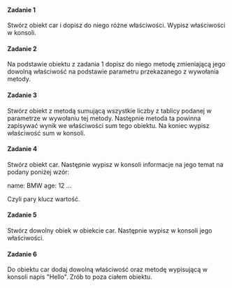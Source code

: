 #### Zadanie 1

Stwórz obiekt car i dopisz do niego różne właściwości. Wypisz właściwości w konsoli.

#### Zadanie 2

Na podstawie obiektu z zadania 1 dopisz do niego metodę zmieniającą jego dowolną właściwość na podstawie parametru przekazanego z wywołania metody.

#### Zadanie 3

Stwórz obiekt z metodą sumującą wszystkie liczby z tablicy podanej w parametrze w wywołaniu tej metody. Następnie metoda ta powinna zapisywać wynik we właściwości sum tego obiektu. Na koniec wypisz właściwość sum w konsoli.

#### Zadanie 4

Stwórz obiekt car. Następnie wypisz w konsoli informacje na jego temat na podany poniżej wzór:

name: BMW
age: 12
...

Czyli pary klucz wartość.

#### Zadanie 5

Stwórz dowolny obiek w obiekcie car. Następnie wypisz w konsoli jego właściwości.

#### Zadanie 6

Do obiektu car dodaj dowolną właściwość oraz metodę wypisującą w konsoli napis "Hello". Zrób to poza ciałem obiektu.